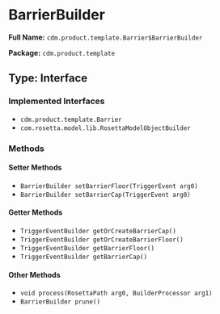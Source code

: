 # BarrierBuilder

**Full Name:** `cdm.product.template.Barrier$BarrierBuilder`

**Package:** `cdm.product.template`

## Type: Interface

### Implemented Interfaces

- `cdm.product.template.Barrier`
- `com.rosetta.model.lib.RosettaModelObjectBuilder`

### Methods

#### Setter Methods

- `BarrierBuilder setBarrierFloor(TriggerEvent arg0)`
- `BarrierBuilder setBarrierCap(TriggerEvent arg0)`

#### Getter Methods

- `TriggerEventBuilder getOrCreateBarrierCap()`
- `TriggerEventBuilder getOrCreateBarrierFloor()`
- `TriggerEventBuilder getBarrierFloor()`
- `TriggerEventBuilder getBarrierCap()`

#### Other Methods

- `void process(RosettaPath arg0, BuilderProcessor arg1)`
- `BarrierBuilder prune()`

